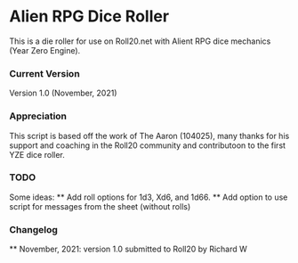 # Alien RPG Dice Roller
This is a die roller for use on Roll20.net with Alient RPG dice mechanics (Year Zero Engine). 

### Current Version
Version 1.0 (November, 2021) 

### Appreciation	
This script is based off the work of The Aaron (104025), many thanks for his support and coaching in the Roll20 community and contributoon to the first YZE dice roller. 

### TODO

Some ideas:
** Add roll options for 1d3, Xd6, and 1d66.
** Add option to use script for messages from the sheet (without rolls)
	
### Changelog

** November, 2021: version 1.0 submitted to Roll20 by Richard W

